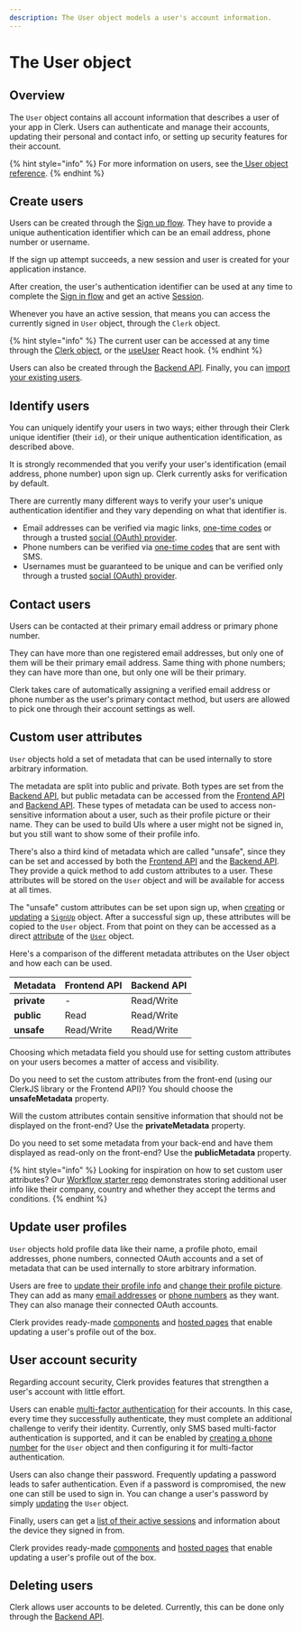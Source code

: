 ```yaml
---
description: The User object models a user's account information.
---
```


# The User object

## Overview

The `User` object contains all account information that describes a user of your app in Clerk. Users can authenticate and manage their accounts, updating their personal and contact info, or setting up security features for their account.

{% hint style="info" %}
For more information on users, see the[ User object reference](https://docs.clerk.dev/reference/clerkjs/user#attributes).
{% endhint %}

## Create users

Users can be created through the [Sign up flow](sign-up-flow.md). They have to provide a unique authentication identifier which can be an email address, phone number or username.

If the sign up attempt succeeds, a new session and user is created for your application instance.&#x20;

After creation, the user's authentication identifier can be used at any time to complete the [Sign in flow](sign-in-flow.md) and get an active [Session](../reference/clerkjs/session.md).

Whenever you have an active session, that means you can access the currently signed in `User` object, through the `Clerk` object.

{% hint style="info" %}
The current user can be accessed at any time through the [Clerk object](../reference/clerkjs/clerk.md), or the [useUser](../reference/clerk-react/useuser-hook.md) React hook.
{% endhint %}

Users can also be created through the [Backend API](../reference/clerkjs/signin/backend-api-reference/users.md#create-a-user). Finally, you can [import your existing users](../reference/import-users.md).

## Identify users

You can uniquely identify your users in two ways; either through their Clerk unique identifier (their `id`), or their unique authentication identification, as described above.&#x20;

It is strongly recommended that you verify your user's identification (email address, phone number) upon sign up. Clerk currently asks for verification by default.

There are currently many different ways to verify your user's unique authentication identifier and they vary depending on what that identifier is.

* Email addresses can be verified via magic links, [one-time codes](../popular-guides/passwordless-authentication.md) or through a trusted [social (OAuth) provider](../popular-guides/social-login-oauth.md).
* Phone numbers can be verified via [one-time codes](../popular-guides/passwordless-authentication.md) that are sent with SMS.
* Usernames must be guaranteed to be unique and can be verified only through a trusted [social (OAuth) provider](../popular-guides/social-login-oauth.md).

## Contact users

Users can be contacted at their primary email address or primary phone number.&#x20;

They can have more than one registered email addresses, but only one of them will be their primary email address. Same thing with phone numbers; they can have more than one, but only one will be their primary.

Clerk takes care of automatically assigning a verified email address or phone number as the user's primary contact method, but users are allowed to pick one through their account settings as well.

## Custom user attributes

`User` objects hold a set of metadata that can be used internally to store arbitrary information.&#x20;

The metadata are split into public and private. Both types are set from the [Backend API](../reference/clerkjs/signin/backend-api-reference/), but public metadata can be accessed from the [Frontend API](../reference/frontend-api-reference/) and [Backend API](../reference/clerkjs/signin/backend-api-reference/). These types of metadata can be used to access non-sensitive information about a user, such as their profile picture or their name. They can be used to build UIs where a user might not be signed in, but you still want to show some of their profile info.

There's also a third kind of metadata which are called "unsafe", since they can be set and accessed by both the [Frontend API](../reference/frontend-api-reference/) and the [Backend API](../reference/clerkjs/signin/backend-api-reference/). They provide a quick method to add custom attributes to a user. These attributes will be stored on the `User` object and will be available for access at all times.&#x20;

The "unsafe" custom attributes can be set upon sign up, when [creating](../reference/clerkjs/signup.md#create-params) or [updating](../reference/clerkjs/signup.md#update-params) a [`SignUp`](../reference/clerkjs/signup.md) object. After a successful sign up, these attributes will be copied to the `User` object. From that point on they can be accessed as a direct [attribute](../reference/clerkjs/user.md#attributes) of the [`User`](../reference/clerkjs/user.md) object.

Here's a comparison of the different metadata attributes on the User object and how each can be used.

| Metadata    | Frontend API | Backend API |
| ----------- | ------------ | ----------- |
| **private** | -            | Read/Write  |
| **public**  | Read         | Read/Write  |
| **unsafe**  | Read/Write   | Read/Write  |

Choosing which metadata field you should use for setting custom attributes on your users becomes a matter of access and visibility.&#x20;

Do you need to set the custom attributes from the front-end (using our ClerkJS library or the Frontend API)? You should choose the **unsafeMetadata** property.

Will the custom attributes contain sensitive information that should not be displayed on the front-end? Use the **privateMetadata** property.

Do you need to set some metadata from your back-end and have them displayed as read-only on the front-end? Use the **publicMetadata** property.

{% hint style="info" %}
Looking for inspiration on how to set custom user attributes? Our [Workflow starter repo](https://github.com/clerkinc/clerk-workflow-next) demonstrates storing additional user info like their company, country and whether they accept the terms and conditions.
{% endhint %}

## Update user profiles

`User` objects hold profile data like their name, a profile photo, email addresses, phone numbers, connected OAuth accounts and a set of metadata that can be used internally to store arbitrary information.&#x20;

Users are free to [update their profile info](../reference/clerkjs/user.md#update-params) and [change their profile picture](../reference/clerkjs/user.md#setprofileimage-file). They can add as many [email addresses](../reference/clerkjs/user.md#createemailaddress-email) or [phone numbers](../reference/clerkjs/user.md#createphonenumber-phonenumber) as they want. They can also manage their connected OAuth accounts.

Clerk provides ready-made [components](../components/user-profile.md) and [hosted pages](clerk-hosted-pages.md) that enable updating a user's profile out of the box.&#x20;

## User account security

Regarding account security, Clerk provides features that strengthen a user's account with little effort.

Users can enable [multi-factor authentication](../popular-guides/multi-factor-authentication.md) for their accounts. In this case, every time they successfully authenticate, they must complete an additional challenge to verify their identity. Currently, only SMS based multi-factor authentication is supported, and it can be enabled by [creating a phone number](../reference/clerkjs/user.md#createphonenumber-phonenumber) for the `User` object and then configuring it for multi-factor authentication.&#x20;

Users can also change their password. Frequently updating a password leads to safer authentication. Even if a password is compromised, the new one can still be used to sign in. You can change a user's password by simply [updating](../reference/clerkjs/user.md#update-params) the `User` object.

Finally, users can get a [list of their active sessions](../reference/clerkjs/user.md#getsessions) and information about the device they signed in from.

Clerk provides ready-made [components](../components/user-profile.md) and [hosted pages](clerk-hosted-pages.md) that enable updating a user's profile out of the box.&#x20;

## Deleting users

Clerk allows user accounts to be deleted. Currently, this can be done only through the [Backend API](../reference/clerkjs/signin/backend-api-reference/users.md#delete-a-user).
